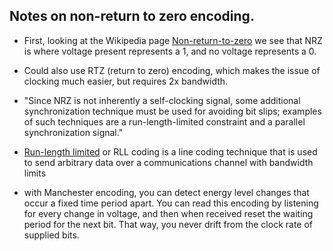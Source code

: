 ## Notes on non-return to zero encoding.
* First, looking at the Wikipedia page [Non-return-to-zero](https://en.wikipedia.org/wiki/Non-return-to-zero#:~:text=Non%2Dreturn%2Dto%2Dzero%20%2D%20Wikipedia) we see that NRZ is where voltage present represents a 1, and no voltage represents a 0.
* Could also use RTZ (return to zero) encoding, which makes the issue of clocking much easier, but requires 2x bandwidth.
* "Since NRZ is not inherently a self-clocking signal, some additional synchronization technique must be used for avoiding bit slips; examples of such techniques are a run-length-limited constraint and a parallel synchronization signal."
* [Run-length limited](https://en.wikipedia.org/wiki/Run-length_limited) or RLL coding is a line coding technique that is used to send arbitrary data over a communications channel with bandwidth limits

* with Manchester encoding, you can detect energy level changes that occur a fixed time period apart. You can read this encoding by listening for every change in voltage, and then when received reset the waiting period for the next bit. That way, you never drift from the clock rate of supplied bits.